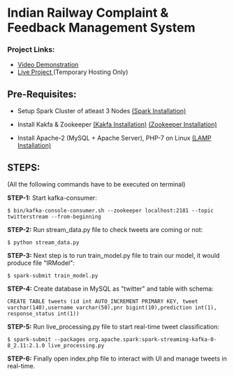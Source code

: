 # Indian Railway Complaint & Feedback Management System

### Project Links:

* [Video Demonstration](https://youtu.be/KJEb9Bnffps)
* [Live Project ](https://32.214.254.199/index.php) (Temporary Hosting Only)

## Pre-Requisites:

* Setup Spark Cluster of atleast 3 Nodes [(Spark Installation)](https://www.tutorialspoint.com/apache_spark/apache_spark_installation.htm)

* Install Kakfa & Zookeeper [(Kakfa Installation)](https://www.tutorialspoint.com/apache_kafka/apache_kafka_installation_steps.htm) [(Zookeeper Installation)](https://www.tutorialspoint.com/zookeeper/zookeeper_installation.htm)

* Install Apache-2 (MySQL + Apache Server), PHP-7 on Linux [(LAMP Installation)](https://www.digitalocean.com/community/tutorials/how-to-install-linux-apache-mysql-php-lamp-stack-on-ubuntu-16-04)

## STEPS:

(All the following commands have to be executed on terminal)

**STEP-1:** Start kafka-consumer:

```
$ bin/kafka-console-consumer.sh --zookeeper localhost:2181 --topic twitterstream --from-beginning
```

**STEP-2:** Run stream_data.py file to check tweets are coming or not:

```
$ python stream_data.py
```

**STEP-3:** Next step is to run train_model.py file to train our model, it would produce file "IRModel":

```
$ spark-submit train_model.py
```

**STEP-4:** Create database in MySQL as "twitter" and table with schema:

```
CREATE TABLE tweets (id int AUTO_INCREMENT PRIMARY KEY, tweet varchar(140),username varchar(50),pnr bigint(10),prediction int(1), response_status int(1))
```

**STEP-5:** Run live_processing.py file to start real-time tweet classification:

```
$ spark-submit --packages org.apache.spark:spark-streaming-kafka-0-8_2.11:2.1.0 live_processing.py
```

**STEP-6:** Finally open index.php file to interact with UI and manage tweets in real-time.